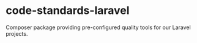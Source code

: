 # code-standards-laravel
Composer package providing pre-configured quality tools for our Laravel projects.
